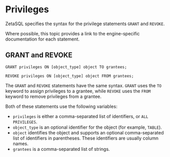 

# Privileges

ZetaSQL specifies the syntax for the privilege statements `GRANT` and
`REVOKE`.

Where possible, this topic provides a link to the engine-specific documentation
for each statement.

## GRANT and REVOKE

```
GRANT privileges ON [object_type] object TO grantees;

REVOKE privileges ON [object_type] object FROM grantees;
```

The `GRANT` and `REVOKE` statements have the same syntax. `GRANT` uses the `TO`
keyword to assign privileges to a grantee, while `REVOKE` uses the `FROM`
keyword to remove privileges from a grantee.

Both of these statements use the following variables:

+ `privileges` is either a comma-separated list of identifiers, or
  `ALL PRIVILEGES`.
+ `object_type` is an optional identifier for the object (for example,
  `TABLE`).
+ `object` identifies the object and supports an optional comma-separated
  list of identifiers in parentheses. These identifiers are usually column
  names.
+ `grantees` is a comma-separated list of strings.

<!-- mdlint off(WHITESPACE_LINE_LENGTH) -->

<!-- mdlint on -->

